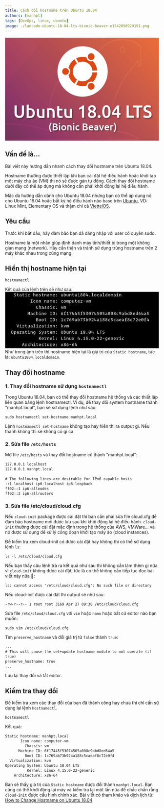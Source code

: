 ```yaml
---
title: Cách đổi hostname trên Ubuntu 18.04
authors: [manhpt]
tags: [DevOps, linux, ubuntu]
image: ./lancado-ubuntu-18-04-lts-bionic-beaver-e1542050929191.png
---
```


![](./lancado-ubuntu-18-04-lts-bionic-beaver-e1542050929191.png)

## Vấn đề là...

Bài viết này hướng dẫn nhanh cách thay đổi hostname trên Ubuntu 18.04.

Hostname thường được thiết lập khi bạn cài đặt hệ điều hành hoặc khởi tạo một máy chủ ảo (VM) thì nó sẽ được gán tự động. Cách thay đổi hostname dưới đây có thể áp dụng mà không cần phải khởi động lại hệ điều hành.

Mặc dù hướng dẫn dành cho Ubuntu 18.04 nhưng bạn có thể áp dụng nó cho Ubuntu 16.04 hoặc bất kỳ hệ điều hành nào base trên [Ubuntu](https://manhpt.com/tag/ubuntu/), VD: Linux Mint, Elementary OS và thậm chí cả [ViettelOS](https://vtcc.vn/production/cyos/).

## Yêu cầu

Trước khi bắt đầu, hãy đảm bảo bạn đã đăng nhập với user có quyền sudo.

Hostname là một nhãn giúp định danh máy tính/thiết bị trong một không gian mạng (network). Hãy cẩn thận và tránh sử dụng trùng hostname trên 2 máy khác nhau trong cùng mạng.

## Hiển thị hostname hiện tại

```shell
hostnamectl
```

Kết quả của lệnh trên sẽ như sau: ![](./ubuntu-18-04-hostnamectl.jpg) Như trong ảnh trên thì hostname hiện tại là giá trị của `Static hostname`, tức là: `ubuntu1804.localdomain`.

## Thay đổi hostname

### 1. Thay đổi hostname sử dụng `hostnamectl`

Trong Ubuntu 18.04, bạn có thể thay đổi hostname hệ thống và các thiết lập liên quan bằng lệnh hostnamectl. Ví dụ, để thay đổi system hostname thành "manhpt.local", bạn sẽ sử dụng lệnh như sau:

```shell
sudo hostnamectl set-hostname manhpt.local
```

Lệnh `hostnamectl set-hostname` không tạo hay hiển thị ra output gì. Nếu thành không thì sẽ không có gì cả.

### 2. Sửa file `/etc/hosts`

Mở file `/etc/hosts` và thay đổi hostname cũ thành "manhpt.local":

```hosts title=/etc/hosts
127.0.0.1 localhost
127.0.0.1 manhpt.local

# The following lines are desirable for IPv6 capable hosts
::1 localhost ip6-localhost ip6-loopback
ff02::1 ip6-allnodes
ff02::2 ip6-allrouters
```

### 3. Sửa file /etc/cloud/cloud.cfg

Nếu `cloud-init` package được cài đặt thì bạn cần phải sửa file cloud.cfg để đảm bảo hostname mới được lưu sau khi khởi động lại hệ điều hành. `cloud-init` thường được cài đặt mặc định trong hệ thống của AWS, VMWare... và nó được sử dụng để xử lý công đoạn khởi tạo máy ảo (cloud instances).

Để kiểm tra xem cloud-init có được cài đặt hay không thì có thể sử dụng lệnh `ls`:

```shell
ls -l /etc/cloud/cloud.cfg
```

Nếu bạn thấy câu lệnh trả ra kết quả như sau thì không cần làm thêm gì nữa vì `cloud-init` không được cài đặt, tức là có thể không cần tiếp tục đọc bài viết này nữa 🤣:

```shell
ls: cannot access '/etc/cloud/cloud.cfg': No such file or directory
```

Nếu cloud-init được cài đặt thì output sẽ như sau:

```shell
-rw-r--r-- 1 root root 3169 Apr 27 09:30 /etc/cloud/cloud.cfg
```

Sửa file `/etc/cloud/cloud.cfg` với `vim` hoặc `nano` hoặc bất cứ editor nào bạn muốn:

```shell
sudo vim /etc/cloud/cloud.cfg
```

Tìm `preserve_hostname` và đổi giá trị từ `false` thành `true`:

```config title="/etc/cloud/cloud.cfg"
...
# This will cause the set+update hostname module to not operate (if true)
preserve_hostname: true
...
```

Lưu lại thay đổi và tắt editor.

## Kiểm tra thay đổi

Để kiểm tra xem các thay đổi của bạn đã thành công hay chưa thì chỉ cần sử dụng lại lệnh `hostnamectl`.

```shell
hostnamectl
```

Kết quả:

```text
Static hostname: manhpt.local
       Icon name: computer-vm
         Chassis: vm
      Machine ID: 6f17445f53074505a008c9abd8ed64a5
         Boot ID: 1c769ab73b924a188c5caeaf8c72e0f4
  Virtualization: kvm
Operating System: Ubuntu 18.04 LTS
          Kernel: Linux 4.15.0-22-generic
    Architecture: x86-64
```

Bạn sẽ thấy giá trị của `Static hostname` được đổi thành `manhpt.local`. Bạn cũng có thể khởi động lại máy và kiểm tra lại một lần nữa để chắc chắn rằng `cloud-init` được cấu hình chính xác. Bài viết có tham khảo và dịch lịch từ: [How to Change Hostname on Ubuntu 18.04](https://linuxize.com/post/how-to-change-hostname-on-ubuntu-18-04/)
